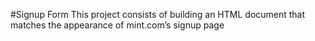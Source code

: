#Signup Form
This project consists of building an HTML document that matches the appearance of mint.com’s signup page

